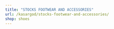 ```yaml
---
title: "STOCKS FOOTWEAR AND ACCESSORIES"
url: /kasargod/stocks-footwear-and-accessories/
shop: shoes
---
```

